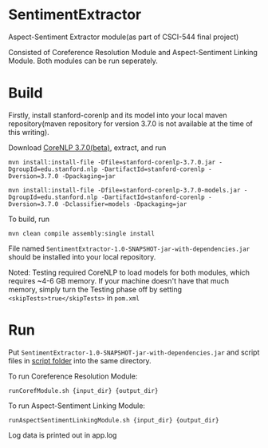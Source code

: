 # SentimentExtractor
Aspect-Sentiment Extractor module(as part of CSCI-544 final project)

Consisted of Coreference Resolution Module and Aspect-Sentiment Linking Module. Both modules can be run seperately.

# Build
Firstly, install stanford-corenlp and its model into your local maven repository(maven repository for version 3.7.0 is not available at the time of this writing).

Download [CoreNLP 3.7.0(beta)](http://stanfordnlp.github.io/CoreNLP/), extract, and run

```
mvn install:install-file -Dfile=stanford-corenlp-3.7.0.jar -DgroupId=edu.stanford.nlp -DartifactId=stanford-corenlp -Dversion=3.7.0 -Dpackaging=jar

mvn install:install-file -Dfile=stanford-corenlp-3.7.0-models.jar -DgroupId=edu.stanford.nlp -DartifactId=stanford-corenlp -Dversion=3.7.0 -Dclassifier=models -Dpackaging=jar
```

To build, run

```
mvn clean compile assembly:single install
```

File named `SentimentExtractor-1.0-SNAPSHOT-jar-with-dependencies.jar` should be installed into your local repository.

Noted: Testing required CoreNLP to load models for both modules, which requires ~4-6 GB memory. If your machine doesn't have that much memory, simply turn the Testing phase off by setting `<skipTests>true</skipTests>` in `pom.xml`

# Run
Put `SentimentExtractor-1.0-SNAPSHOT-jar-with-dependencies.jar` and script files in [script folder](script/) into the same directory.


To run Coreference Resolution Module:
```
runCorefModule.sh {input_dir} {output_dir}
```


To run Aspect-Sentiment Linking Module:
```
runAspectSentimentLinkingModule.sh {input_dir} {output_dir}
```


Log data is printed out in app.log
